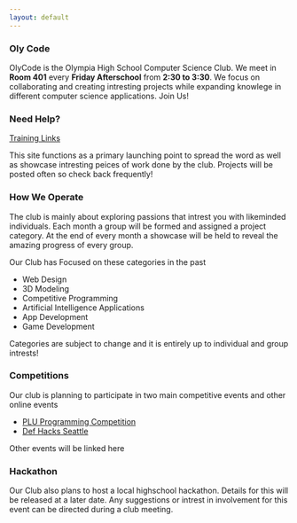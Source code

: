 ```yaml
---
layout: default
---
```


### Oly Code
OlyCode is the Olympia High School Computer Science Club. We meet in **Room 401** every **Friday Afterschool** from **2:30 to 3:30**. We focus on collaborating and creating intresting projects while expanding knowlege in different computer science applications. Join Us!

### Need Help?
[Training Links](./training_links.html)

This site functions as a primary launching point to spread the word as well as showcase intresting peices of work done by the club. Projects will be posted often so check back frequently!


### How We Operate
The club is mainly about exploring passions that intrest you with likeminded individuals. Each month a group will be formed and assigned a project category. At the end of every month a showcase will be held to reveal the amazing progress of every group.


Our Club has Focused on these categories in the past


- Web Design
- 3D Modeling
- Competitive Programming
- Artificial Intelligence Applications
- App Development
- Game Development


Categories are subject to change and it is entirely up to individual and group intrests!


### Competitions
Our club is planning to participate in two main competitive events and other online events


- [PLU Programming Competition](https://www.plu.edu/computer-science/hs-prog-contest/)
- [Def Hacks Seattle](http://defhacks.io/)


Other events will be linked here


### Hackathon

Our Club also plans to host a local highschool hackathon. Details for this will be released at a later date. Any suggestions or intrest in involvement for this event can be directed during a club meeting.
